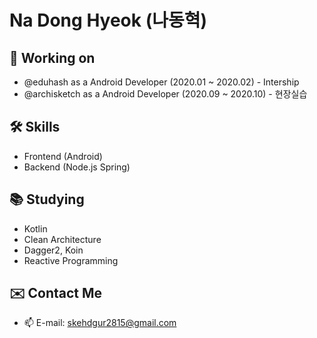 # Na Dong Hyeok (나동혁)

## 🔭 Working on
- @eduhash as a Android Developer (2020.01 ~ 2020.02) - Intership
- @archisketch as a Android Developer (2020.09 ~ 2020.10) - 현장실습

## 🛠 Skills

- Frontend (Android)
- Backend (Node.js Spring)

## 📚 Studying

- Kotlin
- Clean Architecture
- Dagger2, Koin
- Reactive Programming

## ✉️ Contact Me

- 📫 E-mail: skehdgur2815@gmail.com
